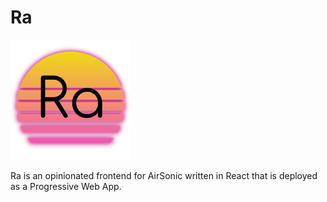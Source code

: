 # Ra

[![Ra Logo](./public/logo192.png)](https://ra.porthou.se)

Ra is an opinionated frontend for AirSonic written in React that is deployed as a Progressive Web App.
